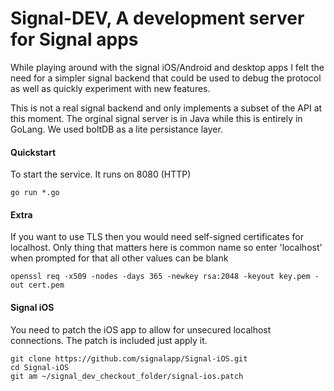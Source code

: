 # Signal-DEV, A development server for Signal apps

While playing around with the signal iOS/Android and desktop apps I felt the need for
a simpler signal backend that could be used to debug the protocol as well as quickly
experiment with new features.

This is not a real signal backend and only implements a subset of the API at this moment.
The orginal signal server is in Java while this is entirely in GoLang. We used boltDB as
a lite persistance layer.

#### Quickstart

To start the service. It runs on 8080 (HTTP)

```console
go run *.go
```

#### Extra

If you want to use TLS then you would need self-signed certificates for localhost. Only thing that matters here is common name so enter 'localhost' when prompted for that all other values can be blank

```console
openssl req -x509 -nodes -days 365 -newkey rsa:2048 -keyout key.pem -out cert.pem
```

#### Signal iOS

You need to patch the iOS app to allow for unsecured localhost connections. The patch is included just apply it.

```console
git clone https://github.com/signalapp/Signal-iOS.git
cd Signal-iOS
git am ~/signal_dev_checkout_folder/signal-ios.patch
```

